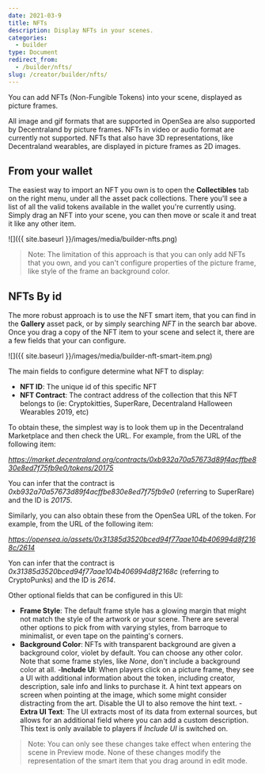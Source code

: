 ```yaml
---
date: 2021-03-9
title: NFTs
description: Display NFTs in your scenes.
categories:
  - builder
type: Document
redirect_from:
  - /builder/nfts/
slug: /creator/builder/nfts/
---
```


You can add NFTs (Non-Fungible Tokens) into your scene, displayed as picture frames.

All image and gif formats that are supported in OpenSea are also supported by Decentraland by picture frames. NFTs in video or audio format are currently not supported. NFTs that also have 3D representations, like Decentraland wearables, are displayed in picture frames as 2D images.

## From your wallet

The easiest way to import an NFT you own is to open the **Collectibles** tab on the right menu, under all the asset pack collections. There you'll see a list of all the valid tokens available in the wallet you're currently using. Simply drag an NFT into your scene, you can then move or scale it and treat it like any other item.

![]({{ site.baseurl }}/images/media/builder-nfts.png)

> Note: The limitation of this approach is that you can only add NFTs that you own, and you can't configure properties of the picture frame, like style of the frame an background color.

## NFTs By id

The more robust approach is to use the NFT smart item, that you can find in the **Gallery** asset pack, or by simply searching _NFT_ in the search bar above. Once you drag a copy of the NFT item to your scene and select it, there are a few fields that your can configure.

![]({{ site.baseurl }}/images/media/builder-nft-smart-item.png)

The main fields to configure determine what NFT to display:

- **NFT ID**: The unique id of this specific NFT
- **NFT Contract**: The contract address of the collection that this NFT belongs to (ie: Cryptokitties, SuperRare, Decentraland Halloween Wearables 2019, etc)

To obtain these, the simplest way is to look them up in the Decentraland Marketplace and then check the URL. For example, from the URL of the following item:

_https://market.decentraland.org/contracts/0xb932a70a57673d89f4acffbe830e8ed7f75fb9e0/tokens/20175_

You can infer that the contract is _0xb932a70a57673d89f4acffbe830e8ed7f75fb9e0_ (referring to SuperRare) and the ID is _20175_.

Similarly, you can also obtain these from the OpenSea URL of the token. For example, from the URL of the following item:

_https://opensea.io/assets/0x31385d3520bced94f77aae104b406994d8f2168c/2614_

Yon can infer that the contract is _0x31385d3520bced94f77aae104b406994d8f2168c_ (referring to CryptoPunks) and the ID is _2614_.

Other optional fields that can be configured in this UI:

- **Frame Style**: The default frame style has a glowing margin that might not match the style of the artwork or your scene. There are several other options to pick from with varying styles, from barroque to minimalist, or even tape on the painting's corners.
- **Background Color**: NFTs with transparent background are given a background color, violet by default. You can choose any other color. Note that some frame styles, like _None_, don't include a background color at all. -**Include UI**: When players click on a picture frame, they see a UI with additional information about the token, including creator, description, sale info and links to purchase it. A hint text appears on screen when pointing at the image, which some might consider distracting from the art. Disable the UI to also remove the hint text. -**Extra UI Text**: The UI extracts most of its data from external sources, but allows for an additional field where you can add a custom description. This text is only available to players if _Include UI_ is switched on.

> Note: You can only see these changes take effect when entering the scene in Preview mode. None of these changes modify the representation of the smart item that you drag around in edit mode.
